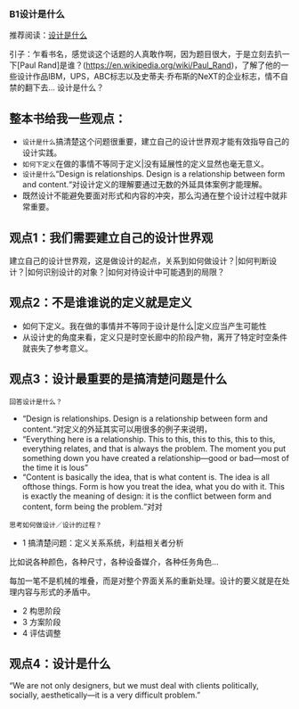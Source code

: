 ### B1设计是什么
推荐阅读：[设计是什么](https://book.douban.com/subject/4257259/)

引子：乍看书名，感觉谈这个话题的人真敢作啊，因为题目很大，于是立刻去扒一下[Paul Rand]是谁？(https://en.wikipedia.org/wiki/Paul_Rand)，了解了他的一些设计作品IBM，UPS，ABC标志以及史蒂夫·乔布斯的NeXT的企业标志，情不自禁的翻下去...
设计是什么？

## 整本书给我一些观点：

- `设计是什么`搞清楚这个问题很重要，建立自己的设计世界观才能有效指导自己的设计实践。
- `如何下定义`在做的事情不等同于定义|没有延展性的定义显然也毫无意义。
- `设计是什么`“Design is relationships. Design is a relationship between form and content.“对设计定义的理解要通过无数的外延具体案例才能理解。
- 既然设计不能避免要面对形式和内容的冲突，那么沟通在整个设计过程中就非常重要。

## 观点1：我们需要建立自己的设计世界观
建立自己的设计世界观，这是做设计的起点，关系到如何做设计？|如何判断设计？|如何识别设计的对象？|如何对待设计中可能遇到的局限？

## 观点2：不是谁谁说的定义就是定义
- 如何下定义。我在做的事情并不等同于设计是什么|定义应当产生可能性
- 从设计史的角度来看，定义只是时空长廊中的阶段产物，离开了特定时空条件就丧失了参考意义。

## 观点3：设计最重要的是搞清楚问题是什么
`回答设计是什么？`
- “Design is relationships. Design is a relationship between form and content.“对定义的外延其实可以用很多的例子来说明，
- “Everything here is a relationship. This to this, this to this, this to this, everything relates, and that  is always the problem. The moment  you put something down you have created a relationship—good or bad—most of the time it is lous”
- “Content is basically the idea, that is what content is. The idea is all ofthose things. Form is how you treat the idea, what you do with it. This is exactly the meaning of design: it is the conflict between form and content, form being the problem.“对对

`思考如何做设计／设计的过程？`

- 1 搞清楚问题：定义关系系统，利益相关者分析

比如说各种颜色，各种尺寸，各种设备媒介，各种任务角色...

每加一笔不是机械的堆叠，而是对整个界面关系的重新处理。设计的要义就是在处理内容与形式的矛盾中。

 - 2 构思阶段
 - 3 方案阶段
 - 4 评估调整
 
 ## 观点4：设计是什么
 “We are not only designers, but we must deal with clients politically, socially, aesthetically—it is a very difficult problem.”
 
 
 
 
 
 
